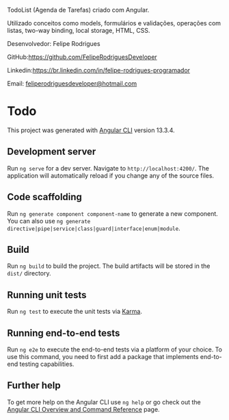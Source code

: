 TodoList (Agenda de Tarefas) criado com Angular. 

Utilizado conceitos como models, formulários e validações, operações com listas, two-way binding, local storage, HTML, CSS.

Desenvolvedor: Felipe Rodrigues

GitHub:https://github.com/FelipeRodriguesDeveloper

Linkedin:https://br.linkedin.com/in/felipe-rodrigues-programador

Email: feliperodriguesdeveloper@hotmail.com


# Todo

This project was generated with [Angular CLI](https://github.com/angular/angular-cli) version 13.3.4.

## Development server

Run `ng serve` for a dev server. Navigate to `http://localhost:4200/`. The application will automatically reload if you change any of the source files.

## Code scaffolding

Run `ng generate component component-name` to generate a new component. You can also use `ng generate directive|pipe|service|class|guard|interface|enum|module`.

## Build

Run `ng build` to build the project. The build artifacts will be stored in the `dist/` directory.

## Running unit tests

Run `ng test` to execute the unit tests via [Karma](https://karma-runner.github.io).

## Running end-to-end tests

Run `ng e2e` to execute the end-to-end tests via a platform of your choice. To use this command, you need to first add a package that implements end-to-end testing capabilities.

## Further help

To get more help on the Angular CLI use `ng help` or go check out the [Angular CLI Overview and Command Reference](https://angular.io/cli) page.
